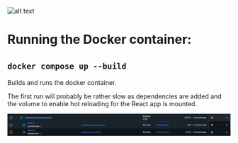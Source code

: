 ![alt text](https://mega.nz/file/nRVmzCKB#jgHB3eR4hI0EEQr4q_a_DvUCW36Z6TtxOBQp7vB614Q)
# Running the Docker container:

## `docker compose up --build`
Builds and runs the docker container.

The first run will probably be rather slow as dependencies are added and the volume to enable hot reloading for the React app is mounted.

![Container running.](documentation/docker.png)
